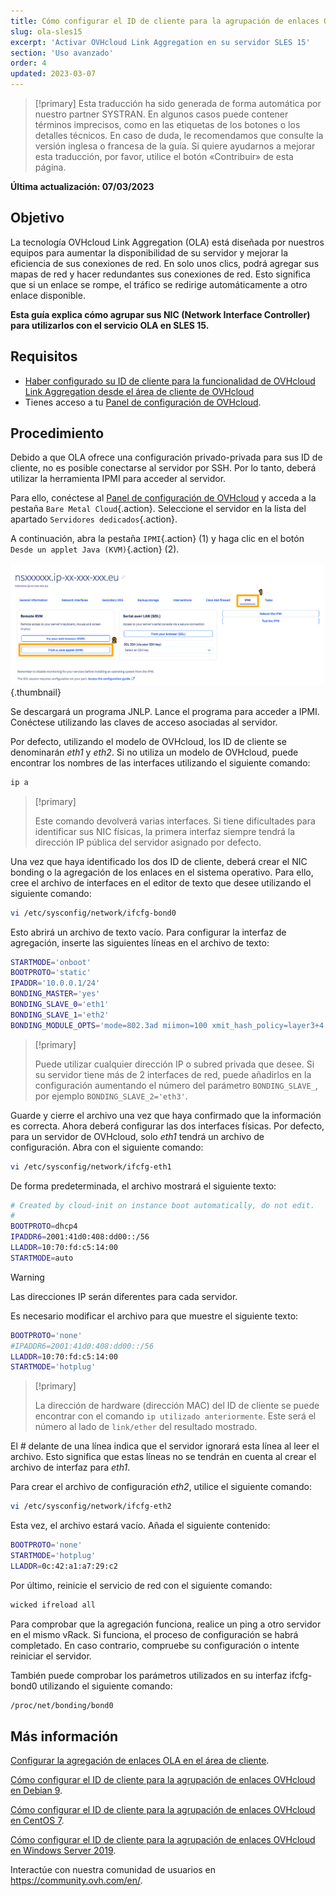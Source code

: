 ```yaml
---
title: Cómo configurar el ID de cliente para la agrupación de enlaces OVHcloud en SLES 15
slug: ola-sles15
excerpt: 'Activar OVHcloud Link Aggregation en su servidor SLES 15'
section: 'Uso avanzado'
order: 4
updated: 2023-03-07
---
```


> [!primary]
> Esta traducción ha sido generada de forma automática por nuestro partner SYSTRAN. En algunos casos puede contener términos imprecisos, como en las etiquetas de los botones o los detalles técnicos. En caso de duda, le recomendamos que consulte la versión inglesa o francesa de la guía. Si quiere ayudarnos a mejorar esta traducción, por favor, utilice el botón «Contribuir» de esta página.
> 

**Última actualización: 07/03/2023**

## Objetivo

La tecnología OVHcloud Link Aggregation (OLA) está diseñada por nuestros equipos para aumentar la disponibilidad de su servidor y mejorar la eficiencia de sus conexiones de red. En solo unos clics, podrá agregar sus mapas de red y hacer redundantes sus conexiones de red. Esto significa que si un enlace se rompe, el tráfico se redirige automáticamente a otro enlace disponible.

**Esta guía explica cómo agrupar sus NIC (Network Interface Controller) para utilizarlos con el servicio OLA en SLES 15.**

## Requisitos

- [Haber configurado su ID de cliente para la funcionalidad de OVHcloud Link Aggregation desde el área de cliente de OVHcloud](https://docs.ovh.com/es/dedicated/ola-manager/)
- Tienes acceso a tu [Panel de configuración de OVHcloud](https://www.ovh.com/auth/?action=gotomanager&from=https://www.ovh.es/&ovhSubsidiary=es).

## Procedimiento

Debido a que OLA ofrece una configuración privado-privada para sus ID de cliente, no es posible conectarse al servidor por SSH. Por lo tanto, deberá utilizar la herramienta IPMI para acceder al servidor.

Para ello, conéctese al [Panel de configuración de OVHcloud](https://www.ovh.com/auth/?action=gotomanager&from=https://www.ovh.es/&ovhSubsidiary=es) y acceda a la pestaña `Bare Metal Cloud`{.action}. Seleccione el servidor en la lista del apartado `Servidores dedicados`{.action}.

A continuación, abra la pestaña `IPMI`{.action} (1) y haga clic en el botón `Desde un applet Java (KVM)`{.action} (2).

![remote kvm](images/remote_kvm2022.png){.thumbnail}

Se descargará un programa JNLP. Lance el programa para acceder a IPMI. Conéctese utilizando las claves de acceso asociadas al servidor.

Por defecto, utilizando el modelo de OVHcloud, los ID de cliente se denominarán *eth1* y *eth2*. Si no utiliza un modelo de OVHcloud, puede encontrar los nombres de las interfaces utilizando el siguiente comando:

```bash
ip a
```

> [!primary]
>
> Este comando devolverá varias interfaces. Si tiene dificultades para identificar sus NIC físicas, la primera interfaz siempre tendrá la dirección IP pública del servidor asignado por defecto.
>

Una vez que haya identificado los dos ID de cliente, deberá crear el NIC bonding o la agregación de los enlaces en el sistema operativo. Para ello, cree el archivo de interfaces en el editor de texto que desee utilizando el siguiente comando:

```bash
vi /etc/sysconfig/network/ifcfg-bond0
```

Esto abrirá un archivo de texto vacío. Para configurar la interfaz de agregación, inserte las siguientes líneas en el archivo de texto:

```bash
STARTMODE='onboot'
BOOTPROTO='static'
IPADDR='10.0.0.1/24'
BONDING_MASTER='yes'
BONDING_SLAVE_0='eth1'
BONDING_SLAVE_1='eth2'
BONDING_MODULE_OPTS='mode=802.3ad miimon=100 xmit_hash_policy=layer3+4'
```

> [!primary]
>
> Puede utilizar cualquier dirección IP o subred privada que desee.
> Si su servidor tiene más de 2 interfaces de red, puede añadirlos en la configuración aumentando el número del parámetro `BONDING_SLAVE_`, por ejemplo `BONDING_SLAVE_2='eth3'`.
>

Guarde y cierre el archivo una vez que haya confirmado que la información es correcta.  Ahora deberá configurar las dos interfaces físicas. Por defecto, para un servidor de OVHcloud, solo *eth1* tendrá un archivo de configuración. Abra con el siguiente comando:

```bash
vi /etc/sysconfig/network/ifcfg-eth1
```

De forma predeterminada, el archivo mostrará el siguiente texto:

```bash
# Created by cloud-init on instance boot automatically, do not edit.
#
BOOTPROTO=dhcp4
IPADDR6=2001:41d0:408:dd00::/56
LLADDR=10:70:fd:c5:14:00
STARTMODE=auto
```

> [!warning]
>
> Las direcciones IP serán diferentes para cada servidor.
>

Es necesario modificar el archivo para que muestre el siguiente texto:

```bash
BOOTPROTO='none'
#IPADDR6=2001:41d0:408:dd00::/56
LLADDR=10:70:fd:c5:14:00
STARTMODE='hotplug'
```

> [!primary]
>
> La dirección de hardware (dirección MAC) del ID de cliente se puede encontrar con el comando `ip utilizado anteriormente`. Este será el número al lado de `link/ether` del resultado mostrado.
>

El *#* delante de una línea indica que el servidor ignorará esta línea al leer el archivo. Esto significa que estas líneas no se tendrán en cuenta al crear el archivo de interfaz para *eth1*.

Para crear el archivo de configuración *eth2*, utilice el siguiente comando:

```bash
vi /etc/sysconfig/network/ifcfg-eth2
```

Esta vez, el archivo estará vacío. Añada el siguiente contenido:

```bash
BOOTPROTO='none'
STARTMODE='hotplug'
LLADDR=0c:42:a1:a7:29:c2
```

Por último, reinicie el servicio de red con el siguiente comando:

```bash
wicked ifreload all
```

Para comprobar que la agregación funciona, realice un ping a otro servidor en el mismo vRack. Si funciona, el proceso de configuración se habrá completado. En caso contrario, compruebe su configuración o intente reiniciar el servidor.

También puede comprobar los parámetros utilizados en su interfaz ifcfg-bond0 utilizando el siguiente comando:

```bash
/proc/net/bonding/bond0
```

## Más información

[Configurar la agregación de enlaces OLA en el área de cliente](https://docs.ovh.com/es/dedicated/ola-manager/).

[Cómo configurar el ID de cliente para la agrupación de enlaces OVHcloud en Debian 9](https://docs.ovh.com/es/dedicated/ola-debian9/).

[Cómo configurar el ID de cliente para la agrupación de enlaces OVHcloud en CentOS 7](https://docs.ovh.com/es/dedicated/ola-centos7/).

[Cómo configurar el ID de cliente para la agrupación de enlaces OVHcloud en Windows Server 2019](https://docs.ovh.com/es/dedicated/ola-w2k19/).

Interactúe con nuestra comunidad de usuarios en <https://community.ovh.com/en/>.
